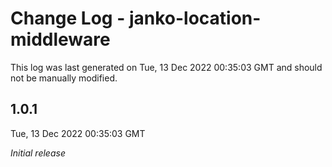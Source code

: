 # Change Log - janko-location-middleware

This log was last generated on Tue, 13 Dec 2022 00:35:03 GMT and should not be manually modified.

## 1.0.1
Tue, 13 Dec 2022 00:35:03 GMT

_Initial release_

